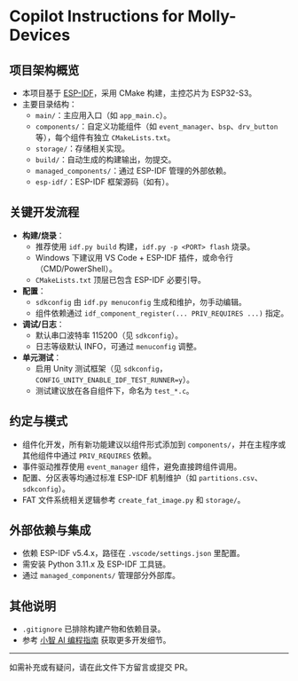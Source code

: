# Copilot Instructions for Molly-Devices

## 项目架构概览
- 本项目基于 [ESP-IDF](https://docs.espressif.com/projects/esp-idf/zh_CN/latest/esp32s3/)，采用 CMake 构建，主控芯片为 ESP32-S3。
- 主要目录结构：
  - `main/`：主应用入口（如 `app_main.c`）。
  - `components/`：自定义功能组件（如 `event_manager`、`bsp`、`drv_button` 等），每个组件有独立 `CMakeLists.txt`。
  - `storage/`：存储相关实现。
  - `build/`：自动生成的构建输出，勿提交。
  - `managed_components/`：通过 ESP-IDF 管理的外部依赖。
  - `esp-idf/`：ESP-IDF 框架源码（如有）。

## 关键开发流程
- **构建/烧录**：
  - 推荐使用 `idf.py build` 构建，`idf.py -p <PORT> flash` 烧录。
  - Windows 下建议用 VS Code + ESP-IDF 插件，或命令行（CMD/PowerShell）。
  - `CMakeLists.txt` 顶层已包含 ESP-IDF 必要引导。
- **配置**：
  - `sdkconfig` 由 `idf.py menuconfig` 生成和维护，勿手动编辑。
  - 组件依赖通过 `idf_component_register(... PRIV_REQUIRES ...)` 指定。
- **调试/日志**：
  - 默认串口波特率 115200（见 `sdkconfig`）。
  - 日志等级默认 INFO，可通过 `menuconfig` 调整。
- **单元测试**：
  - 启用 Unity 测试框架（见 `sdkconfig`，`CONFIG_UNITY_ENABLE_IDF_TEST_RUNNER=y`）。
  - 测试建议放在各自组件下，命名为 `test_*.c`。

## 约定与模式
- 组件化开发，所有新功能建议以组件形式添加到 `components/`，并在主程序或其他组件中通过 `PRIV_REQUIRES` 依赖。
- 事件驱动推荐使用 `event_manager` 组件，避免直接跨组件调用。
- 配置、分区表等均通过标准 ESP-IDF 机制维护（如 `partitions.csv`、`sdkconfig`）。
- FAT 文件系统相关逻辑参考 `create_fat_image.py` 和 `storage/`。

## 外部依赖与集成
- 依赖 ESP-IDF v5.4.x，路径在 `.vscode/settings.json` 里配置。
- 需安装 Python 3.11.x 及 ESP-IDF 工具链。
- 通过 `managed_components/` 管理部分外部库。

## 其他说明
- `.gitignore` 已排除构建产物和依赖目录。
- 参考 [小智 AI 编程指南](https://ccnphfhqs21z.feishu.cn/wiki/F5krwD16viZoF0kKkvDcrZNYnhb) 获取更多开发细节。

---
如需补充或有疑问，请在此文件下方留言或提交 PR。